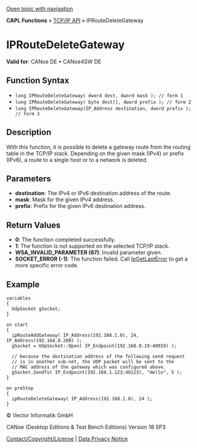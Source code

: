 [Open topic with navigation](../../../../../CANoeDEFamily.htm#Topics/CAPLFunctions/TCPIPAPI/Functions/CAPLfunctionIPRouteDeleteGateway.md)

**CAPL Functions** » [TCP/IP API](../CAPLfunctionsTCPIPOverview.md) » IPRouteDeleteGateway

# IPRouteDeleteGateway

**Valid for**: CANoe DE • CANoe4SW DE

## Function Syntax

- `long IPRouteDeleteGateway( dword dest, dword mask ); // form 1`
- `long IPRouteDeleteGateway( byte dest[], dword prefix ); // form 2`
- `long IPRouteDeleteGateway(IP_Address destination, dword prefix ); // form 3`

## Description

With this function, it is possible to delete a gateway route from the routing table in the TCP/IP stack. Depending on the given mask (IPv4) or prefix (IPv6), a route to a single host or to a network is deleted.

## Parameters

- **destination**: The IPv4 or IPv6 destination address of the route.
- **mask**: Mask for the given IPv4 address.
- **prefix**: Prefix for the given IPv6 destination address.

## Return Values

- **0**: The function completed successfully.
- **1**: The function is not supported on the selected TCP/IP stack.
- **WSA_INVALID_PARAMETER (87)**: Invalid parameter given.
- **SOCKET_ERROR (-1)**: The function failed. Call [IpGetLastError](CAPLfunctionIPGetLastError.md) to get a more specific error code.

## Example

```plaintext
variables
{
  UdpSocket gSocket;
}

on start
{
  ipRouteAddGateway( IP_Address(192.168.1.0), 24, IP_Address(192.168.0.200) );
  gSocket = UdpSocket::Open( IP_Endpoint(192.168.0.19:40019) );

  // because the destination address of the following send request
  // is in another sub-net, the UDP packet will be sent to the
  // MAC address of the gateway which was configured above.
  gSocket.SendTo( IP_Endpoint(192.168.1.123:40123), "Hello", 5 );
}

on preStop
{
  ipRouteDeleteGateway( IP_Address(192.168.1.0), 24 );
}
```

© Vector Informatik GmbH

CANoe (Desktop Editions & Test Bench Editions) Version 18 SP3

[Contact/Copyright/License](../../../Shared/ContactCopyrightLicense.md) | [Data Privacy Notice](https://www.vector.com/int/en/company/get-info/privacy-policy/)
